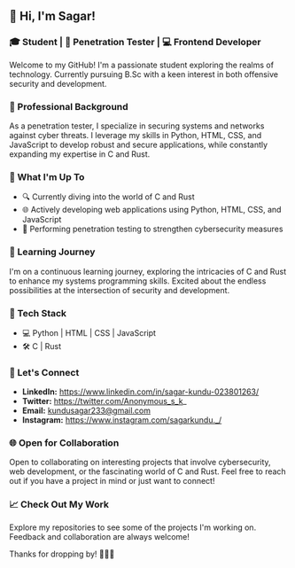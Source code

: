 ## 👋 Hi, I'm Sagar!

### 🎓 Student | 💼 Penetration Tester | 💻 Frontend Developer

Welcome to my GitHub! I'm a passionate student exploring the realms of technology. Currently pursuing B.Sc with a keen interest in both offensive security and development.

### 💼 Professional Background
As a penetration tester, I specialize in securing systems and networks against cyber threats. I leverage my skills in Python, HTML, CSS, and JavaScript to develop robust and secure applications, while constantly expanding my expertise in C and Rust.

### 🚀 What I'm Up To
- 🔍 Currently diving into the world of C and Rust
- 🌐 Actively developing web applications using Python, HTML, CSS, and JavaScript
- 🔐 Performing penetration testing to strengthen cybersecurity measures

### 🌱 Learning Journey
I'm on a continuous learning journey, exploring the intricacies of C and Rust to enhance my systems programming skills. Excited about the endless possibilities at the intersection of security and development.

### 🔧 Tech Stack
- 💻 Python | HTML | CSS | JavaScript
- 🛠️ C | Rust

### 🤝 Let's Connect
- **LinkedIn:** https://www.linkedin.com/in/sagar-kundu-023801263/
- **Twitter:** https://twitter.com/Anonymous_s_k_
- **Email:** kundusagar233@gmail.com
- **Instagram:** https://www.instagram.com/sagarkundu._/

### 🌐 Open for Collaboration
Open to collaborating on interesting projects that involve cybersecurity, web development, or the fascinating world of C and Rust. Feel free to reach out if you have a project in mind or just want to connect!

### 📈 Check Out My Work
Explore my repositories to see some of the projects I'm working on. Feedback and collaboration are always welcome!

Thanks for dropping by! 👨‍💻✨


<!---
sa001gar/sa001gar is a ✨ special ✨ repository because its `README.md` (this file) appears on your GitHub profile.
You can click the Preview link to take a look at your changes.
--->
